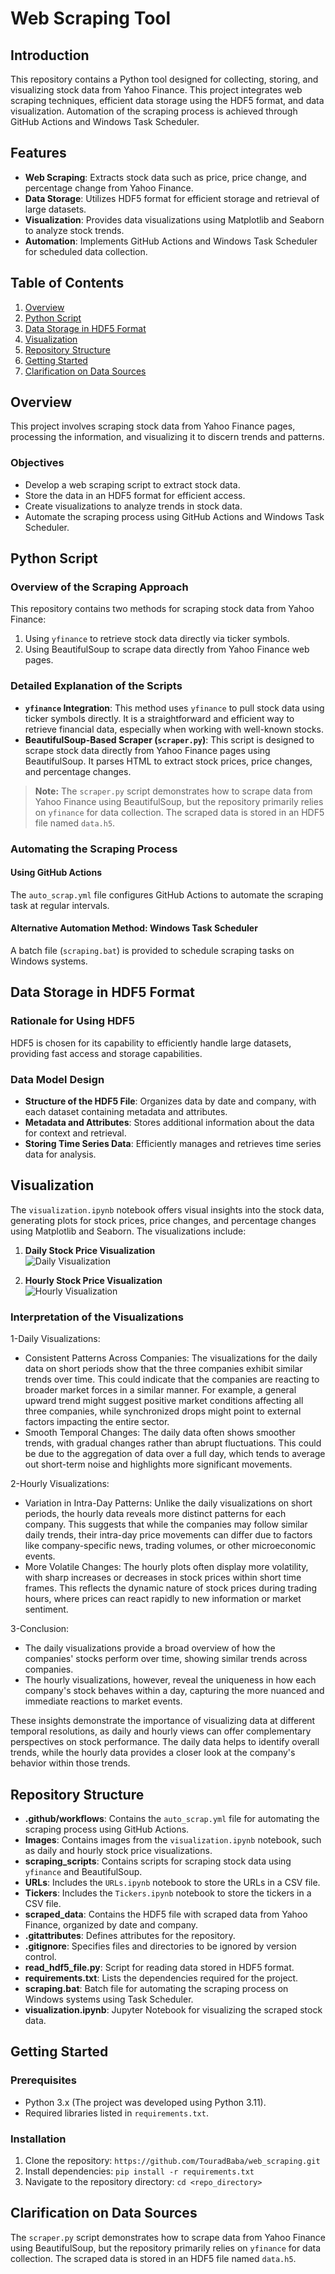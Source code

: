 # Web Scraping Tool

## Introduction

This repository contains a Python tool designed for collecting, storing, and visualizing stock data from Yahoo Finance. This project integrates web scraping techniques, efficient data storage using the HDF5 format, and data visualization. Automation of the scraping process is achieved through GitHub Actions and Windows Task Scheduler.

## Features

- **Web Scraping**: Extracts stock data such as price, price change, and percentage change from Yahoo Finance.
- **Data Storage**: Utilizes HDF5 format for efficient storage and retrieval of large datasets.
- **Visualization**: Provides data visualizations using Matplotlib and Seaborn to analyze stock trends.
- **Automation**: Implements GitHub Actions and Windows Task Scheduler for scheduled data collection.

## Table of Contents

1. [Overview](#Overview)
2. [Python Script](#python-script)
3. [Data Storage in HDF5 Format](#data-storage-in-hdf5-format)
4. [Visualization](#Visualization)
5. [Repository Structure](#repository-structure)
6. [Getting Started](#getting-started)
7. [Clarification on Data Sources](#clarification-on-data-sources)

## Overview

This project involves scraping stock data from Yahoo Finance pages, processing the information, and visualizing it to discern trends and patterns.

### Objectives

- Develop a web scraping script to extract stock data.
- Store the data in an HDF5 format for efficient access.
- Create visualizations to analyze trends in stock data.
- Automate the scraping process using GitHub Actions and Windows Task Scheduler.

## Python Script

### Overview of the Scraping Approach

This repository contains two methods for scraping stock data from Yahoo Finance:
1. Using `yfinance` to retrieve stock data directly via ticker symbols.
2. Using BeautifulSoup to scrape data directly from Yahoo Finance web pages.

### Detailed Explanation of the Scripts

- **`yfinance` Integration**: This method uses `yfinance` to pull stock data using ticker symbols directly. It is a straightforward and efficient way to retrieve financial data, especially when working with well-known stocks.
- **BeautifulSoup-Based Scraper (`scraper.py`)**: This script is designed to scrape stock data directly from Yahoo Finance pages using BeautifulSoup. It parses HTML to extract stock prices, price changes, and percentage changes.

> **Note:** The `scraper.py` script demonstrates how to scrape data from Yahoo Finance using BeautifulSoup, but the repository primarily relies on `yfinance` for data collection. The scraped data is stored in an HDF5 file named `data.h5`.

### Automating the Scraping Process

#### Using GitHub Actions

The `auto_scrap.yml` file configures GitHub Actions to automate the scraping task at regular intervals.

#### Alternative Automation Method: Windows Task Scheduler

A batch file (`scraping.bat`) is provided to schedule scraping tasks on Windows systems.

## Data Storage in HDF5 Format

### Rationale for Using HDF5

HDF5 is chosen for its capability to efficiently handle large datasets, providing fast access and storage capabilities.

### Data Model Design

- **Structure of the HDF5 File**: Organizes data by date and company, with each dataset containing metadata and attributes.
- **Metadata and Attributes**: Stores additional information about the data for context and retrieval.
- **Storing Time Series Data**: Efficiently manages and retrieves time series data for analysis.

## Visualization

The `visualization.ipynb` notebook offers visual insights into the stock data, generating plots for stock prices, price changes, and percentage changes using Matplotlib and Seaborn. The visualizations include:

1. **Daily Stock Price Visualization**  
   ![Daily Visualization](Images/Day.png)

2. **Hourly Stock Price Visualization**  
   ![Hourly Visualization](Images/Hours.png)

### Interpretation of the Visualizations
1-Daily Visualizations:
- Consistent Patterns Across Companies: The visualizations for the daily data on short periods show that the three companies exhibit similar trends over time. This could indicate that the companies are reacting to broader market forces in a similar manner. For example, a general upward trend might suggest positive market conditions affecting all three companies, while synchronized drops might point to external factors impacting the entire sector.
- Smooth Temporal Changes: The daily data often shows smoother trends, with gradual changes rather than abrupt fluctuations. This could be due to the aggregation of data over a full day, which tends to average out short-term noise and highlights more significant movements. 

2-Hourly Visualizations:
- Variation in Intra-Day Patterns: Unlike the daily visualizations on short periods, the hourly data reveals more distinct patterns for each company. This suggests that while the companies may follow similar daily trends, their intra-day price movements can differ due to factors like company-specific news, trading volumes, or other microeconomic events.
- More Volatile Changes: The hourly plots often display more volatility, with sharp increases or decreases in stock prices within short time frames. This reflects the dynamic nature of stock prices during trading hours, where prices can react rapidly to new information or market sentiment.

3-Conclusion:
- The daily visualizations provide a broad overview of how the companies' stocks perform over time, showing similar trends across companies.
- The hourly visualizations, however, reveal the uniqueness in how each company's stock behaves within a day, capturing the more nuanced and immediate reactions to market events.

These insights demonstrate the importance of visualizing data at different temporal resolutions, as daily and hourly views can offer complementary perspectives on stock performance. The daily data helps to identify overall trends, while the hourly data provides a closer look at the company's behavior within those trends.

## Repository Structure

- **.github/workflows**: Contains the `auto_scrap.yml` file for automating the scraping process using GitHub Actions.
- **Images**: Contains images from the `visualization.ipynb` notebook, such as daily and hourly stock price visualizations.
- **scraping_scripts**: Contains scripts for scraping stock data using `yfinance` and BeautifulSoup.
- **URLs**: Includes the `URLs.ipynb` notebook to store the URLs in a CSV file.
- **Tickers**: Includes the `Tickers.ipynb` notebook to store the tickers in a CSV file.
- **scraped_data**: Contains the HDF5 file with scraped data from Yahoo Finance, organized by date and company.
- **.gitattributes**: Defines attributes for the repository.
- **.gitignore**: Specifies files and directories to be ignored by version control.
- **read_hdf5_file.py**: Script for reading data stored in HDF5 format.
- **requirements.txt**: Lists the dependencies required for the project.
- **scraping.bat**: Batch file for automating the scraping process on Windows systems using Task Scheduler.
- **visualization.ipynb**: Jupyter Notebook for visualizing the scraped stock data.

## Getting Started

### Prerequisites

- Python 3.x (The project was developed using Python 3.11).
- Required libraries listed in `requirements.txt`.

### Installation

1. Clone the repository: `https://github.com/TouradBaba/web_scraping.git`
2. Install dependencies: `pip install -r requirements.txt`
3. Navigate to the repository directory: `cd <repo_directory>`

## Clarification on Data Sources

The `scraper.py` script demonstrates how to scrape data from Yahoo Finance using BeautifulSoup, but the repository primarily relies on `yfinance` for data collection. The scraped data is stored in an HDF5 file named `data.h5`.
